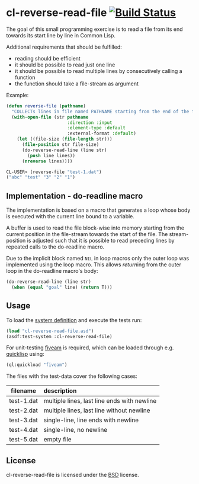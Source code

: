 # cl-reverse-read-file [![Build Status](https://travis-ci.org/charcodelimit/cl-reverse-read-file.svg?branch=do-readline-macro)](https://travis-ci.org/charcodelimit/cl-reverse-read-file)

The goal of this small programming exercise is to read a file 
from its end towards its start line by line in Common Lisp.

Additional requirements that should be fulfilled:
 - reading should be efficient
 - it should be possible to read just one line
 - it should be possible to read multiple lines
   by consecutively calling a function
 - the function should take a file-stream as argument

Example:

```lisp
(defun reverse-file (pathname)
  "COLLECTs lines in file named PATHNAME starting from the end of the file"
  (with-open-file (str pathname
                       :direction :input
                       :element-type :default
                       :external-format :default)
    (let ((file-size (file-length str)))
      (file-position str file-size)
      (do-reverse-read-line (line str)
        (push line lines))
      (nreverse lines))))
```

```lisp
CL-USER> (reverse-file "test-1.dat")
("abc" "test" "3" "2" "1")
```

## Implementation - do-readline macro

The implementation is based on a macro that generates a loop
whose body is executed with the current line bound to a variable.

A buffer is used to read the file block-wise into memory starting
from the current position in the file-stream towards the 
start of the file. The stream-position is adjusted such that 
it is possible to read preceding lines by repeated calls to
the do-readline macro.

Due to the implicit block named `NIL` in loop macros only the outer
loop was implemented using the loop macro. This allows *return*ing 
from the outer loop in the do-readline macro's body:
```lisp
(do-reverse-read-line (line str)
  (when (equal "goal" line) (return T)))
```

## Usage

To load the [system definition](https://common-lisp.net/project/asdf/) and execute the tests run:
```lisp
(load "cl-reverse-read-file.asd")
(asdf:test-system :cl-reverse-read-file)
```

For unit-testing [fiveam](https://github.com/sionescu/fiveam) is required, which can be loaded through e.g. [quicklisp](https://www.quicklisp.org) using:
```lisp
(ql:quickload "fiveam")
```

The files with the test-data cover the following cases:

| filename | description |
|:-:|:-|
| test-1.dat | multiple lines, last line ends with newline |
| test-2.dat | multiple lines, last line without newline |
| test-3.dat | single-line, line ends with newline |
| test-4.dat | single-line, no newline |
| test-5.dat | empty file |

## License

cl-reverse-read-file is licensed under the [BSD](http://www.opensource.org/licenses/bsd-license.php) license.
